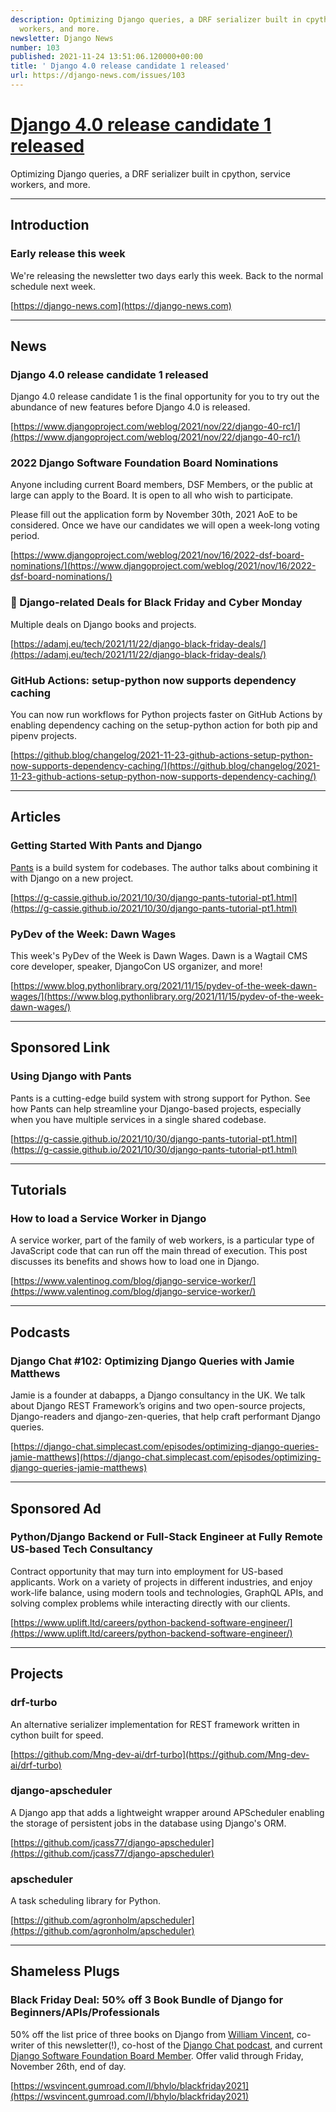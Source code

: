 ```yaml
---
description: Optimizing Django queries, a DRF serializer built in cpython, service
  workers, and more.
newsletter: Django News
number: 103
published: 2021-11-24 13:51:06.120000+00:00
title: ' Django 4.0 release candidate 1 released'
url: https://django-news.com/issues/103
---
```


# [ Django 4.0 release candidate 1 released](https://django-news.com/issues/103)

Optimizing Django queries, a DRF serializer built in cpython, service workers, and more.

----

## Introduction

### Early release this week

<p>We're releasing the newsletter two days early this week. Back to the normal schedule next week.</p>

[https://django-news.com](https://django-news.com)

----

## News

### Django 4.0 release candidate 1 released

<p>Django 4.0 release candidate 1 is the final opportunity for you to try out the abundance of new features before Django 4.0 is released.</p>

[https://www.djangoproject.com/weblog/2021/nov/22/django-40-rc1/](https://www.djangoproject.com/weblog/2021/nov/22/django-40-rc1/)

### 2022 Django Software Foundation Board Nominations

<p>Anyone including current Board members, DSF Members, or the public at large can apply to the Board. It is open to all who wish to participate.</p>

<p>Please fill out the application form by November 30th, 2021 AoE to be considered. Once we have our candidates we will open a week-long voting period.</p>

[https://www.djangoproject.com/weblog/2021/nov/16/2022-dsf-board-nominations/](https://www.djangoproject.com/weblog/2021/nov/16/2022-dsf-board-nominations/)

### 🎁 Django-related Deals for Black Friday and Cyber Monday

<p>Multiple deals on Django books and projects.</p>

[https://adamj.eu/tech/2021/11/22/django-black-friday-deals/](https://adamj.eu/tech/2021/11/22/django-black-friday-deals/)

### GitHub Actions: setup-python now supports dependency caching

<p>You can now run workflows for Python projects faster on GitHub Actions by enabling dependency caching on the setup-python action for both pip and pipenv projects.</p>

[https://github.blog/changelog/2021-11-23-github-actions-setup-python-now-supports-dependency-caching/](https://github.blog/changelog/2021-11-23-github-actions-setup-python-now-supports-dependency-caching/)

----

## Articles

### Getting Started With Pants and Django

<p><a href="https://cur.at/s662jbE">Pants</a> is a build system for codebases. The author talks about combining it with Django on a new project.</p>

[https://g-cassie.github.io/2021/10/30/django-pants-tutorial-pt1.html](https://g-cassie.github.io/2021/10/30/django-pants-tutorial-pt1.html)

### PyDev of the Week: Dawn Wages

<p>This week's PyDev of the Week is Dawn Wages. Dawn is a Wagtail CMS core developer, speaker, DjangoCon US organizer, and more!</p>

[https://www.blog.pythonlibrary.org/2021/11/15/pydev-of-the-week-dawn-wages/](https://www.blog.pythonlibrary.org/2021/11/15/pydev-of-the-week-dawn-wages/)

----

## Sponsored Link

### Using Django with Pants

<p>Pants is a cutting-edge build system with strong support for Python. See how Pants can help streamline your Django-based projects, especially when you have multiple services in a single shared codebase.</p>

[https://g-cassie.github.io/2021/10/30/django-pants-tutorial-pt1.html](https://g-cassie.github.io/2021/10/30/django-pants-tutorial-pt1.html)

----

## Tutorials

### How to load a Service Worker in Django

<p>A service worker, part of the family of web workers, is a particular type of JavaScript code that can run off the main thread of execution. This post discusses its benefits and shows how to load one in Django.</p>

[https://www.valentinog.com/blog/django-service-worker/](https://www.valentinog.com/blog/django-service-worker/)

----

## Podcasts

### Django Chat #102: Optimizing Django Queries with Jamie Matthews

<p>Jamie is a founder at dabapps, a Django consultancy in the UK. We talk about Django REST Framework’s origins and two open-source projects, Django-readers and django-zen-queries, that help craft performant Django queries.</p>

[https://django-chat.simplecast.com/episodes/optimizing-django-queries-jamie-matthews](https://django-chat.simplecast.com/episodes/optimizing-django-queries-jamie-matthews)

----

## Sponsored Ad

### Python/Django Backend or Full-Stack Engineer at Fully Remote US-based Tech Consultancy

<p>Contract opportunity that may turn into employment for US-based applicants. Work on a variety of projects in different industries, and enjoy work-life balance, using modern tools and technologies, GraphQL APIs, and solving complex problems while interacting directly with our clients.</p>

[https://www.uplift.ltd/careers/python-backend-software-engineer/](https://www.uplift.ltd/careers/python-backend-software-engineer/)

----

## Projects

### drf-turbo

<p>An alternative serializer implementation for REST framework written in cython built for speed.</p>

[https://github.com/Mng-dev-ai/drf-turbo](https://github.com/Mng-dev-ai/drf-turbo)

### django-apscheduler

<p>A Django app that adds a lightweight wrapper around APScheduler enabling the storage of persistent jobs in the database using Django's ORM.</p>

[https://github.com/jcass77/django-apscheduler](https://github.com/jcass77/django-apscheduler)

### apscheduler

<p>A task scheduling library for Python.</p>

[https://github.com/agronholm/apscheduler](https://github.com/agronholm/apscheduler)

----

## Shameless Plugs

### Black Friday Deal: 50% off 3 Book Bundle of Django for Beginners/APIs/Professionals

<p>50% off the list price of three books on Django from <a href="https://cur.at/CTD98yW">William Vincent</a>, co-writer of this newsletter(!), co-host of the <a href="https://cur.at/wwWJ8A1">Django Chat podcast</a>, and current <a href="https://cur.at/G717RAC">Django Software Foundation Board Member</a>.
Offer valid through Friday, November 26th, end of day.</p>

[https://wsvincent.gumroad.com/l/bhylo/blackfriday2021](https://wsvincent.gumroad.com/l/bhylo/blackfriday2021)